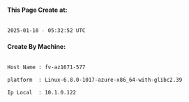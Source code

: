 
   
#### This Page Create at:

```bash

2025-01-10 - 05:32:52 UTC

```

#### Create By Machine:

```bash

Host Name : fv-az1671-577

platform  : Linux-6.8.0-1017-azure-x86_64-with-glibc2.39

Ip Local  : 10.1.0.122

```

